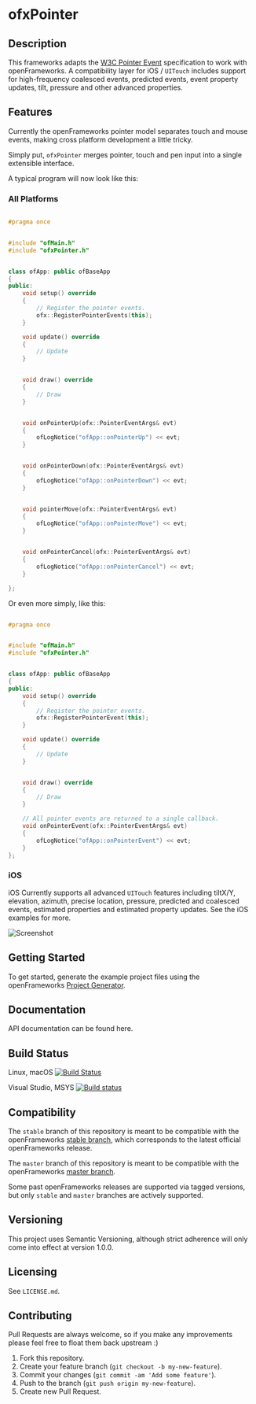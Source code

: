 # ofxPointer

## Description

This frameworks adapts the [W3C Pointer Event](http://www.w3.org/TR/pointerevents/) specification to work with openFrameworks. A compatibility layer for iOS / `UITouch` includes support for high-frequency coalesced events, predicted events, event property updates, tilt, pressure and other advanced properties.

## Features

Currently the openFrameworks pointer model separates touch and mouse events, making cross platform development a little tricky.

Simply put, `ofxPointer` merges pointer, touch and pen input into a single extensible interface.

A typical program will now look like this:


### All Platforms

```c++

#pragma once


#include "ofMain.h"
#include "ofxPointer.h"


class ofApp: public ofBaseApp
{
public:
    void setup() override
    {
        // Register the pointer events.
        ofx::RegisterPointerEvents(this);
    }

    void update() override
    {
        // Update
    }


    void draw() override
    {
        // Draw
    }


    void onPointerUp(ofx::PointerEventArgs& evt)
    {
        ofLogNotice("ofApp::onPointerUp") << evt;
    }


    void onPointerDown(ofx::PointerEventArgs& evt)
    {
        ofLogNotice("ofApp::onPointerDown") << evt;
    }


    void pointerMove(ofx::PointerEventArgs& evt)
    {
        ofLogNotice("ofApp::onPointerMove") << evt;
    }


    void onPointerCancel(ofx::PointerEventArgs& evt)
    {
        ofLogNotice("ofApp::onPointerCancel") << evt;
    }

};

```

Or even more simply, like this:

```c++

#pragma once


#include "ofMain.h"
#include "ofxPointer.h"


class ofApp: public ofBaseApp
{
public:
    void setup() override
    {
        // Register the pointer events.
        ofx::RegisterPointerEvent(this);
    }

    void update() override
    {
        // Update
    }


    void draw() override
    {
        // Draw
    }

    // All pointer events are returned to a single callback.
    void onPointerEvent(ofx::PointerEventArgs& evt)
    {
        ofLogNotice("ofApp::onPointerEvent") << evt;
    }
};

```

### iOS

iOS Currently supports all advanced `UITouch` features including tiltX/Y, elevation, azimuth, precise location, pressure, predicted and coalesced events, estimated properties and estimated property updates. See the iOS examples for more.

![Screenshot](https://github.com/bakercp/ofxPointer/raw/master/docs/ios_screenshot.png)

## Getting Started

To get started, generate the example project files using the openFrameworks [Project Generator](http://openframeworks.cc/learning/01_basics/how_to_add_addon_to_project/).

## Documentation

API documentation can be found here.

## Build Status

Linux, macOS [![Build Status](https://travis-ci.org/bakercp/ofxPointer.svg?branch=master)](https://travis-ci.org/bakercp/ofxPointer)

Visual Studio, MSYS [![Build status](https://ci.appveyor.com/api/projects/status/p2v0cy2yy8gli402/branch/master?svg=true)](https://ci.appveyor.com/project/bakercp/ofxpointer/branch/master)


## Compatibility

The `stable` branch of this repository is meant to be compatible with the openFrameworks [stable branch](https://github.com/openframeworks/openFrameworks/tree/stable), which corresponds to the latest official openFrameworks release.

The `master` branch of this repository is meant to be compatible with the openFrameworks [master branch](https://github.com/openframeworks/openFrameworks/tree/master).

Some past openFrameworks releases are supported via tagged versions, but only `stable` and `master` branches are actively supported.

## Versioning

This project uses Semantic Versioning, although strict adherence will only come into effect at version 1.0.0.

## Licensing

See `LICENSE.md`.

## Contributing

Pull Requests are always welcome, so if you make any improvements please feel free to float them back upstream :)

1. Fork this repository.
2. Create your feature branch (`git checkout -b my-new-feature`).
3. Commit your changes (`git commit -am 'Add some feature'`).
4. Push to the branch (`git push origin my-new-feature`).
5. Create new Pull Request.
